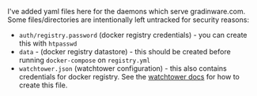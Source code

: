 I've added yaml files here for the daemons which serve gradinware.com. Some files/directories are intentionally left untracked for security reasons:
- `auth/registry.password` (docker registry credentials) - you can create this with `htpasswd`
- `data` - (docker registry datastore) - this should be created before running `docker-compose` on `registry.yml`
- `watchtower.json` (watchtower configuration) - this also contains credentials for docker registry. See the [watchtower docs](https://containrrr.dev/watchtower/private-registries/) for how to create this file.